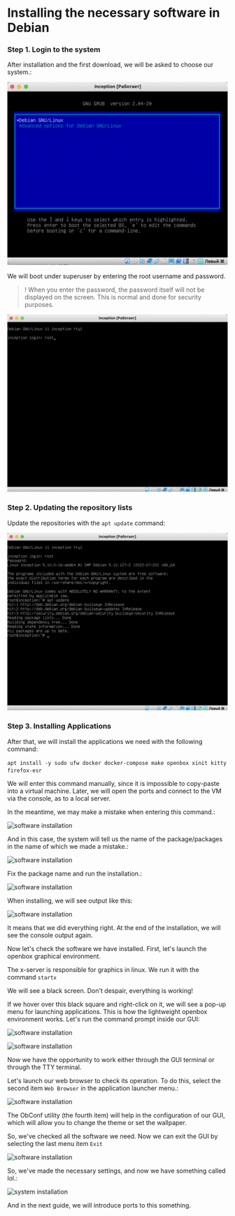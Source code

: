 # Installing the necessary software in Debian

### Step 1. Login to the system

After installation and the first download, we will be asked to choose our system.:

![software installation](media/install_soft/install_step_0.png)

We will boot under superuser by entering the root username and password.

> ! When you enter the password, the password itself will not be displayed on the screen. This is normal and done for security purposes.

![software installation](media/install_soft/install_step_1.png)

### Step 2. Updating the repository lists

Update the repositories with the `apt update` command:

![software installation](media/install_soft/install_step_2.png)

### Step 3. Installing Applications

After that, we will install the applications we need with the following command:

```apt install -y sudo ufw docker docker-compose make openbox xinit kitty firefox-esr```

We will enter this command manually, since it is impossible to copy-paste into a virtual machine. Later, we will open the ports and connect to the VM via the console, as to a local server.

In the meantime, we may make a mistake when entering this command.:

![software installation](media/install_soft/install_step_3.png)

And in this case, the system will tell us the name of the package/packages in the name of which we made a mistake.:

![software installation](media/install_soft/install_step_4.png)

Fix the package name and run the installation.:

![software installation](media/install_soft/install_step_5.png)

When installing, we will see output like this:

![software installation](media/install_soft/install_step_6.png)

It means that we did everything right. At the end of the installation, we will see the console output again.

Now let's check the software we have installed. First, let's launch the openbox graphical environment.

The x-server is responsible for graphics in linux. We run it with the command ``startx``

We will see a black screen. Don't despair, everything is working!

If we hover over this black square and right-click on it, we will see a pop-up menu for launching applications. This is how the lightweight openbox environment works. Let's run the command prompt inside our GUI:

![software installation](media/install_soft/install_step_7.png)

![software installation](media/install_soft/install_step_8.png)

Now we have the opportunity to work either through the GUI terminal or through the TTY terminal.

Let's launch our web browser to check its operation. To do this, select the second item `Web Browser` in the application launcher menu.:

![software installation](media/install_soft/install_step_9.png)

The ObConf utility (the fourth item) will help in the configuration of our GUI, which will allow you to change the theme or set the wallpaper.

So, we've checked all the software we need. Now we can exit the GUI by selecting the last menu item ``Exit``

![software installation](media/install_soft/install_step_10.png)

So, we've made the necessary settings, and now we have something called lol.:

![system installation](media/stickers/lol.png)

And in the next guide, we will introduce ports to this something.